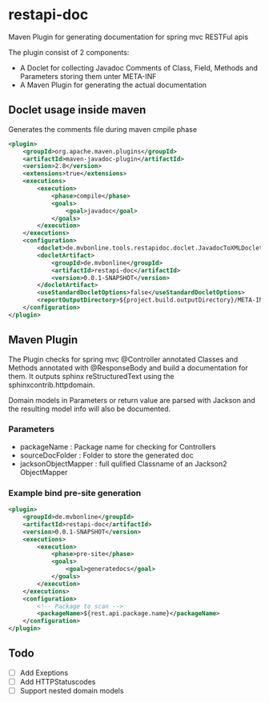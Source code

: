 restapi-doc
===========

Maven Plugin for generating documentation for spring mvc RESTFul apis

The plugin consist of 2 components:

* A Doclet for collecting Javadoc Comments of Class, Field, Methods and Parameters storing them unter META-INF
* A Maven Plugin for generating the actual documentation


## Doclet usage inside maven

Generates the comments file during maven cmpile phase

```xml
<plugin>
    <groupId>org.apache.maven.plugins</groupId>
    <artifactId>maven-javadoc-plugin</artifactId>
    <version>2.8</version>
    <extensions>true</extensions>
    <executions>
        <execution>
            <phase>compile</phase>
            <goals>
                <goal>javadoc</goal>
            </goals>
        </execution>
    </executions>
    <configuration>
        <doclet>de.mvbonline.tools.restapidoc.doclet.JavadocToXMLDoclet</doclet>
        <docletArtifact>
            <groupId>de.mvbonline</groupId>
            <artifactId>restapi-doc</artifactId>
            <version>0.0.1-SNAPSHOT</version>
        </docletArtifact>
        <useStandardDocletOptions>false</useStandardDocletOptions>
        <reportOutputDirectory>${project.build.outputDirectory}/META-INF</reportOutputDirectory>
    </configuration>
</plugin>
```

## Maven Plugin

The Plugin checks for spring mvc @Controller annotated Classes and Methods annotated with @ResponseBody and build a documentation for them. It outputs sphinx reStructuredText using the sphinxcontrib.httpdomain.

Domain models in Parameters or return value are parsed with Jackson and the resulting model info will also be documented.

### Parameters

* packageName : Package name for checking for Controllers
* sourceDocFolder : Folder to store the generated doc
* jacksonObjectMapper : full qulified Classname of an Jackson2 ObjectMapper

### Example bind pre-site generation
```xml
<plugin>
    <groupId>de.mvbonline</groupId>
    <artifactId>restapi-doc</artifactId>
    <version>0.0.1-SNAPSHOT</version>
    <executions>
        <execution>
            <phase>pre-site</phase>
            <goals>
                <goal>generatedocs</goal>
            </goals>
        </execution>
    </executions>
    <configuration>
        <!-- Package to scan -->
        <packageName>${rest.api.package.name}</packageName>
    </configuration>
</plugin>
```

## Todo

- [ ] Add Exeptions
- [ ] Add HTTPStatuscodes
- [ ] Support nested domain models